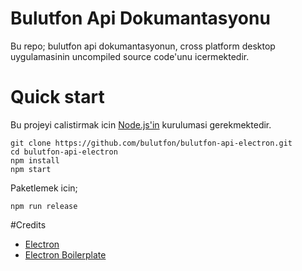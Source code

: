 Bulutfon Api Dokumantasyonu
==============
Bu repo; bulutfon api dokumantasyonun, cross platform desktop uygulamasinin uncompiled source code'unu icermektedir.


# Quick start
Bu projeyi calistirmak icin [Node.js'in](https://nodejs.org/en/) kurulumasi gerekmektedir.

```
git clone https://github.com/bulutfon/bulutfon-api-electron.git
cd bulutfon-api-electron
npm install
npm start
```
Paketlemek icin;

```
npm run release
```

#Credits
* [Electron](https://github.com/atom/electron)
* [Electron Boilerplate](https://github.com/szwacz/electron-boilerplate)
